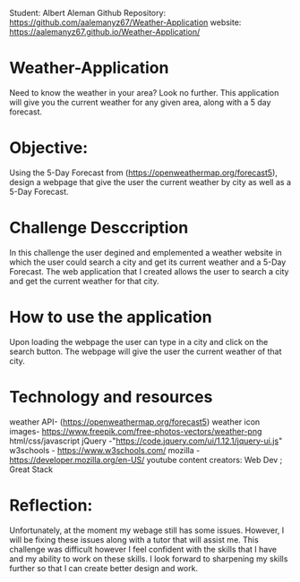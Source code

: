 Student: Albert Aleman
Github Repository: https://github.com/aalemanyz67/Weather-Application
website: https://aalemanyz67.github.io/Weather-Application/

# Weather-Application
Need to know the weather in your area? Look no further. This application will give you the current weather for any given area, along with a 5 day forecast.

# Objective:
Using the 5-Day Forecast from (https://openweathermap.org/forecast5), design a webpage that give the user the current weather by city as well as a 5-Day Forecast.

# Challenge Desccription
In this challenge the user degined and emplemented a weather website in which the user could search a city and get its current weather and a 5-Day Forecast.
The web application that I created allows the user to search a city and get the current weather for that city.
# How to use the application
Upon loading the webpage the user can type in a city and click on the search button. The webpage will give the user the current weather of that city.

# Technology and resources
weather API- (https://openweathermap.org/forecast5)
weather icon images- https://www.freepik.com/free-photos-vectors/weather-png
html/css/javascript
jQuery -"https://code.jquery.com/ui/1.12.1/jquery-ui.js"
w3schools - https://www.w3schools.com/
mozilla - https://developer.mozilla.org/en-US/
youtube content creators: Web Dev ; Great Stack

# Reflection:
Unfortunately, at the moment my webage still has some issues. However, I will be fixing these issues along with a tutor that will assist me. 
This challenge was difficult however I feel confident with the skills that I have and my ability to work on these skills. I look forward to sharpening my skills further
so that I can create better design and work. 







